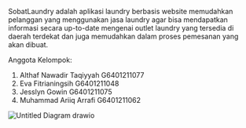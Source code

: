 SobatLaundry adalah aplikasi laundry berbasis website memudahkan pelanggan yang menggunakan jasa laundry agar bisa mendapatkan informasi secara up-to-date mengenai outlet laundry yang tersedia di daerah terdekat dan juga memudahkan dalam proses pemesanan yang akan dibuat.

Anggota Kelompok:
1. Althaf Nawadir Taqiyyah G6401211077
2. Eva Fitrianingsih G6401211048
3. Jesslyn Gowin G6401211075
4. Muhammad Ariiq Arrafi G6401211062

![Untitled Diagram drawio](https://user-images.githubusercontent.com/91841825/208299966-17b1a83e-a572-4257-97aa-aeaf07997f57.png)
